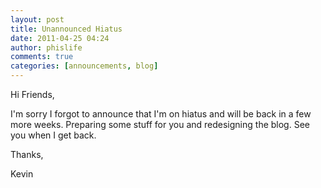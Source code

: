 ```yaml
---
layout: post
title: Unannounced Hiatus
date: 2011-04-25 04:24
author: phislife
comments: true
categories: [announcements, blog]
---
```

Hi Friends,

I'm sorry I forgot to announce that I'm on hiatus and will be back in a few more weeks. Preparing some stuff for you and redesigning the blog. See you when I get back.

Thanks,

Kevin
